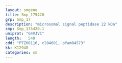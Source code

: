 ```yaml
---
layout: smgene
title: Smp_175420
grp: Smp_17
description: "microsomal signal peptidase 22 kDa"
smp: Smp_175420.1
uniprot: "G4VJV1"
length:   540
cdd: "PTZ00116, cl04601, pfam04573"
kk: K12948
categories: sm
---
```

